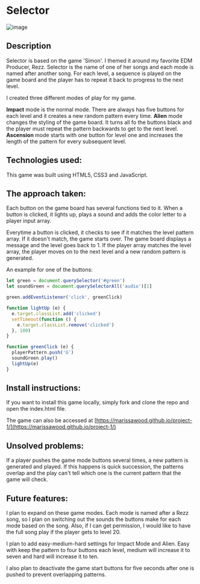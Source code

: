 # Selector 

![image](https://user-images.githubusercontent.com/26101268/40845534-00031f72-6585-11e8-86fa-1918678d058a.png)

## Description
Selector is based on the game 'Simon'.  I themed it around my favorite EDM Producer, Rezz.  Selector is the name of one of her songs and each mode is named after another song. For each level, a sequence is played on the game board and the player has to repeat it back to progress to the next level.  

I created three different modes of play for my game. 

**Impact** mode is the normal mode.  There are always has five buttons for each level and it creates a new random pattern every time.  **Alien** mode changes the styling of the game board.  It turns all fo the buttons black and the player must repeat the pattern backwards to get to the next level.  **Ascension** mode starts with one button for level one and increases the length of the pattern for every subsequent level. 

## Technologies used: 
This game was built using HTML5, CSS3 and JavaScript.

## The approach taken:
Each button on the game board has several functions tied to it.  When a button is clicked, it lights up, plays a sound and adds the color letter to a player input array.  

Everytime a button is clicked, it checks to see if it matches the level pattern array.  If it doesn't match, the game starts over.  The game board displays a message and the level goes back to 1.  If the player array matches the level array, the player moves on to the next level and a new random pattern is generated. 

An example for one of the buttons:

```js
let green = document.querySelector('#green')
let soundGreen = document.querySelectorAll('audio')[1]

green.addEventListener('click', greenClick)

function lightUp (e) {
  e.target.classList.add('clicked')
  setTimeout(function () {
    e.target.classList.remove('clicked')
  }, 100)
}

function greenClick (e) {
  playerPattern.push('G')
  soundGreen.play()
  lightUp(e)
}

``` 

## Install instructions:
If you want to install this game locally, simply fork and clone the repo and open the index.html file.   

The game can also be accessed at [https://marissawood.github.io/project-1/](https://marissawood.github.io/project-1/) 

## Unsolved problems:
If a player pushes the game mode buttons several times, a new pattern is generated and played.  If this happens is quick succession, the patterns overlap and the play can't tell which one is the current pattern that the game will check.

## Future features:
I plan to expand on these game modes.  Each mode is named after a Rezz song, so I plan on switching out the sounds the buttons make for each mode based on the song.  Also, if I can get permission, I would like to have the full song play if the player gets to level 20.

I plan to add easy-medium-hard settings for Impact Mode and Alien.  Easy with keep the pattern to four buttons each level, medium will increase it to seven and hard will increase it to ten. 

I also plan to deactivate the game start buttons for five seconds after one is pushed to prevent overlapping patterns.  
